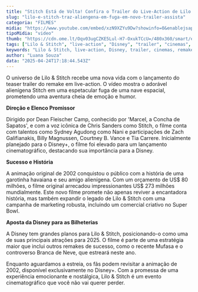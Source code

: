 ```yaml
---
title: "Stitch Está de Volta! Confira o Trailer do Live-Action de Lilo & Stitch Chegando aos Cinemas em Maio"
slug: "lilo-e-stitch-traz-aliengena-em-fuga-em-novo-trailer-assista"
categoria: "FILMES"
midia: "https://www.youtube.com/embed/xzN9XZYu9Dw?showinfo=0&enablejsapi=1"
tipoMidia: "video"
thumb: "https://cdn.ome.lt/Oqv03ugCZKE5Lul-H7-OxukTCcU=/480x360/smart/extras/conteudos/omelete_THUMB_-_2025-04-24T134503.330.png"
tags: ["Lilo & Stitch", "live-action", "Disney", "trailer", "cinemas", "remake", "Stitch", "teaser trailer"]
keywords: "Lilo & Stitch, live-action, Disney, trailer, cinemas, remake, Stitch, teaser trailer"
author: "Luana Souza"
data: "2025-04-24T17:18:44.543Z"
---
```


O universo de Lilo & Stitch recebe uma nova vida com o lançamento do teaser trailer do remake em live-action. O vídeo mostra o adorável alienígena Stitch em uma espetacular fuga de uma nave espacial, prometendo uma aventura cheia de emoção e humor.

**Direção e Elenco Promissor**

Dirigido por Dean Fleischer Camp, conhecido por 'Marcel, a Concha de Sapatos', e com a voz icônica de Chris Sanders como Stitch, o filme conta com talentos como Sydney Agudong como Nani e participações de Zach Galifianakis, Billy Magnussen, Courtney B. Vance e Tia Carrere. Inicialmente planejado para o Disney+, o filme foi elevado para um lançamento cinematográfico, destacando sua importância para a Disney.

**Sucesso e História**

A animação original de 2002 conquistou o público com a história de uma garotinha havaiana e seu amigo alienígena. Com um orçamento de US$ 80 milhões, o filme original arrecadou impressionantes US$ 273 milhões mundialmente. Este novo filme promete não apenas reviver a encantadora história, mas também expandir o legado de Lilo & Stitch com uma campanha de marketing robusta, incluindo um comercial criativo no Super Bowl.

**Aposta da Disney para as Bilheterias**

A Disney tem grandes planos para Lilo & Stitch, posicionando-o como uma de suas principais atrações para 2025. O filme é parte de uma estratégia maior que inclui outros remakes de sucesso, como o recente Mufasa e o controverso Branca de Neve, que estreará neste ano.

Enquanto aguardamos a estreia, os fãs podem revisitar a animação de 2002, disponível exclusivamente no Disney+. Com a promessa de uma experiência emocionante e nostálgica, Lilo & Stitch é um evento cinematográfico que você não vai querer perder.